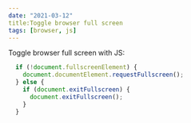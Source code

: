 ```yaml
---
date: "2021-03-12"
title:Toggle browser full screen
tags: [browser, js]
---
```


Toggle browser full screen with JS:

```js
  if (!document.fullscreenElement) {
    document.documentElement.requestFullscreen();
  } else {
    if (document.exitFullscreen) {
      document.exitFullscreen();
    }
  }
```
